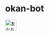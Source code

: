 # okan-bot

<a href="https://line.me/R/ti/p/%40ipx9354j"><img height="36" border="0" alt="友だち追加" src="https://scdn.line-apps.com/n/line_add_friends/btn/ja.png"></a>
